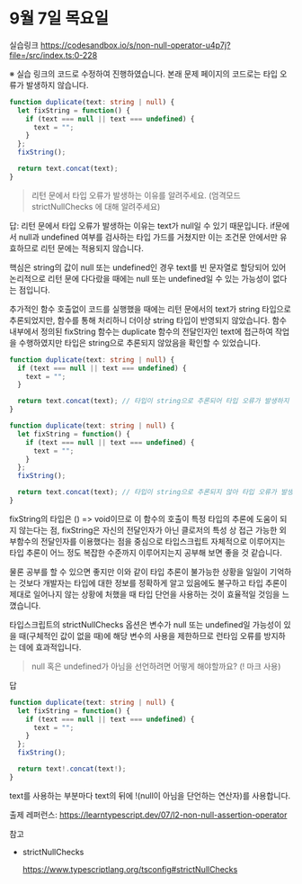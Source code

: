 # 9월 7일 목요일

실습링크 https://codesandbox.io/s/non-null-operator-u4p7j?file=/src/index.ts:0-228

※ 실습 링크의 코드로 수정하여 진행하였습니다. 본래 문제 페이지의 코드로는 타입 오류가 발생하지 않습니다.

```ts
function duplicate(text: string | null) {
  let fixString = function() {
    if (text === null || text === undefined) {
      text = "";
    }
  };
  fixString();

  return text.concat(text);
}
```

> 리턴 문에서 타입 오류가 발생하는 이유를 알려주세요. (엄격모드 strictNullChecks 에 대해 알려주세요)

답: 리턴 문에서 타입 오류가 발생하는 이유는 text가 null일 수 있기 때문입니다. if문에서 null과 undefined 여부를 검사하는 타입 가드를 거쳤지만 이는 조건문 안에서만 유효하므로 리턴 문에는 적용되지 않습니다.

핵심은 string의 값이 null 또는 undefined인 경우 text를 빈 문자열로 할당되어 있어 논리적으로 리턴 문에 다다랐을 때에는 null 또는 undefined일 수 있는 가능성이 없다는 점입니다.

추가적인 함수 호출없이 코드를 실행했을 때에는 리턴 문에서의 text가 string 타입으로 추론되었지만, 함수를 통해 처리하니 더이상 string 타입이 반영되지 않았습니다. 함수 내부에서 정의된 fixString 함수는 duplicate 함수의 전달인자인 text에 접근하여 작업을 수행하였지만 타입은 string으로 추론되지 않았음을 확인할 수 있었습니다.

```ts
function duplicate(text: string | null) {
  if (text === null || text === undefined) {
    text = "";
  }

  return text.concat(text); // 타입이 string으로 추론되어 타입 오류가 발생하지 않습니다.
}
```

```ts
function duplicate(text: string | null) {
  let fixString = function() {
    if (text === null || text === undefined) {
      text = "";
    }
  };
  fixString();

  return text.concat(text); // 타입이 string으로 추론되지 않아 타입 오류가 발생합니다.
}
```

fixString의 타입은 () => void이므로 이 함수의 호출이 특정 타입의 추론에 도움이 되지 않는다는 점, fixString은 자신의 전달인자가 아닌 클로저의 특성 상 접근 가능한 외부함수의 전달인자를 이용했다는 점을 중심으로 타입스크립트 자체적으로 이루어지는 타입 추론이 어느 정도 복잡한 수준까지 이루어지는지 공부해 보면 좋을 것 같습니다.

물론 공부를 할 수 있으면 좋지만 이와 같이 타입 추론이 불가능한 상황을 일일이 기억하는 것보다 개발자는 타입에 대한 정보를 정확하게 알고 있음에도 불구하고 타입 추론이 제대로 일어나지 않는 상황에 처했을 때 타입 단언을 사용하는 것이 효율적일 것임을 느꼈습니다.

타입스크립트의 strictNullChecks 옵션은 변수가 null 또는 undefined일 가능성이 있을 때(구체적인 값이 없을 때)에 해당 변수의 사용을 제한하므로 런타임 오류를 방지하는 데에 효과적입니다.

> null 혹은 undefined가 아님을 선언하려면 어떻게 해야할까요? (! 마크 사용)

답

```ts
function duplicate(text: string | null) {
  let fixString = function() {
    if (text === null || text === undefined) {
      text = "";
    }
  };
  fixString();

  return text!.concat(text!);
}
```

text를 사용하는 부분마다 text의 뒤에 !(null이 아님을 단언하는 연산자)를 사용합니다.


출제 레퍼런스: https://learntypescript.dev/07/l2-non-null-assertion-operator

참고

- strictNullChecks

    https://www.typescriptlang.org/tsconfig#strictNullChecks